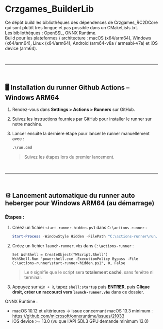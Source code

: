 # Crzgames_BuilderLib

Ce dépôt build les bibliothèques des dépendences de Crzgames_RC2DCore qui sont plutôt très longue et pas possible dans un CMakeLists.txt. <br />
Les bibliothèques : OpenSSL, ONNX Runtime. <br />
Build pour les plateformes / architecture : macOS (x64/arm64), Windows (x64/arm64), Linux (x64/arm64), Android (arm64-v8a / armeabi-v7a) et iOS device (arm64).

<br />

---

<br />

## 🖥️ Installation du runner Github Actions – Windows ARM64

1. Rendez-vous dans **Settings > Actions > Runners** sur GitHub.
2. Suivez les instructions fournies par GitHub pour installer le runner sur notre machine.
3. Lancer ensuite la dernière étape pour lancer le runner manuellement avec :
   ```cmd
   .\run.cmd
   ```

    > Suivez les étapes lors du premier lancement.

<br />

---

<br />

## ⚙️ Lancement automatique du runner auto heberger pour Windows ARM64 (au démarrage)

### Étapes :

1. Créez un fichier `start-runner-hidden.ps1` dans `C:\actions-runner` :
   ```powershell
   Start-Process -WindowStyle Hidden -FilePath "C:\actions-runner\run.cmd"
   ```

2. Créez un fichier `launch-runner.vbs` dans `C:\actions-runner` :
   ```vbscript
   Set WshShell = CreateObject("WScript.Shell")
   WshShell.Run "powershell.exe -ExecutionPolicy Bypass -File C:\actions-runner\start-runner-hidden.ps1", 0, False
   ```

   > Le `0` signifie que le script sera **totalement caché**, sans fenêtre ni terminal.

2. Appuyez sur `Win + R`, tapez `shell:startup` puis **ENTRER**, puis **Clique droit, créer un raccourci vers `launch-runner.vbs`** dans ce dossier.


ONNX Runtime :
- macOS 10.12 et ultérieures -> issue concernant macOS 13.3 minimum : https://github.com/microsoft/onnxruntime/issues/21033
- iOS device >= 13.0 (vu que l'API SDL3 GPU demande minimum 13.0) 
